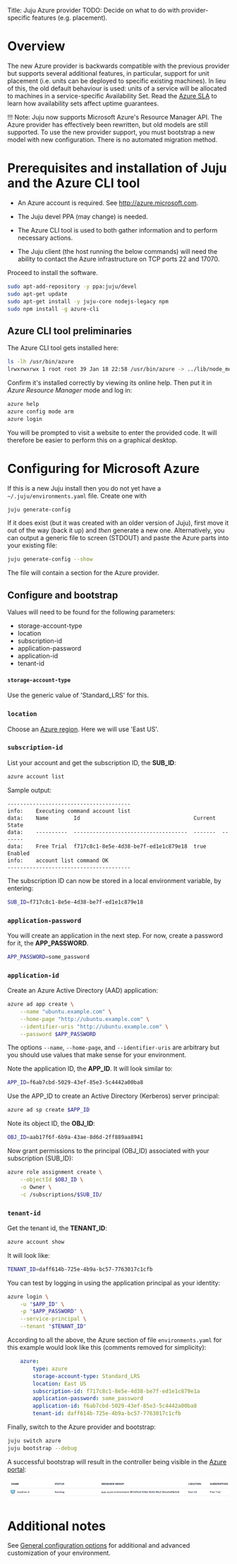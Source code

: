 Title: Juju Azure provider
TODO: Decide on what to do with provider-specific features (e.g. placement).


# Overview

The new Azure provider is backwards compatible with the previous provider but
supports several additional features, in particular, support for unit placement
(i.e. units can be deployed to specific existing machines). In lieu of this,
the old default behaviour is used: units of a service will be allocated to
machines in a service-specific Availability Set. Read the
[Azure SLA](https://azure.microsoft.com/en-gb/support/legal/sla/) to learn how
availability sets affect uptime guarantees.

!!! Note: Juju now supports Microsoft Azure's Resource Manager API. The Azure
provider has effectively been rewritten, but old models are still supported. To
use the new provider support, you must bootstrap a new model with new
configuration. There is no automated migration method.


# Prerequisites and installation of Juju and the Azure CLI tool

 - An Azure account is required. See http://azure.microsoft.com.

 - The Juju devel PPA (may change) is needed.

 - The Azure CLI tool is used to both gather information and to perform
   necessary actions.

 - The Juju client (the host running the below commands) will need the ability
   to contact the Azure infrastructure on TCP ports 22 and 17070.

Proceed to install the software.

```bash
sudo apt-add-repository -y ppa:juju/devel
sudo apt-get update
sudo apt-get install -y juju-core nodejs-legacy npm
sudo npm install -g azure-cli
```

## Azure CLI tool preliminaries

The Azure CLI tool gets installed here:

```bash
ls -lh /usr/bin/azure
lrwxrwxrwx 1 root root 39 Jan 18 22:58 /usr/bin/azure -> ../lib/node_modules/azure-cli/bin/azure
```

Confirm it's installed correctly by viewing its online help. Then put it in
*Azure Resource Manager* mode and log in:

```bash
azure help
azure config mode arm
azure login
```

You will be prompted to visit a website to enter the provided code. It will
therefore be easier to perform this on a graphical desktop.


# Configuring for Microsoft Azure

If this is a new Juju install then you do not yet have a
`~/.juju/environments.yaml` file. Create one with

```bash
juju generate-config
```

If it does exist (but it was created with an older version of Juju), first move
it out of the way (back it up) and *then* generate a new one. Alternatively,
you can output a generic file to screen (STDOUT) and paste the Azure parts into
your existing file:

```bash
juju generate-config --show
```

The file will contain a section for the Azure provider.


## Configure and bootstrap

Values will need to be found for the following parameters:

 - storage-account-type
 - location
 - subscription-id
 - application-password
 - application-id
 - tenant-id

#### `storage-account-type`

Use the generic value of 'Standard_LRS' for this.

### `location`

Choose an [Azure region](https://azure.microsoft.com/en-us/regions/). Here we will use
'East US'.

### `subscription-id`

List your account and get the subscription ID, the **SUB_ID**:

```bash
azure account list
```

Sample output:

```no-highlight
---------------------------------------
info:    Executing command account list
data:    Name        Id                                    Current  State
data:    ----------  ------------------------------------  -------  -------
data:    Free Trial  f717c8c1-8e5e-4d38-be7f-ed1e1c879e18  true     Enabled
info:    account list command OK
---------------------------------------
```

The subscription ID can now be stored in a local environment variable, by
entering:

```bash
SUB_ID=f717c8c1-8e5e-4d38-be7f-ed1e1c879e18
```

### `application-password`

You will create an application in the next step. For now, create a password for
it, the **APP_PASSWORD**.

```bash
APP_PASSWORD=some_password
```

### `application-id`

Create an Azure Active Directory (AAD) application:

```bash
azure ad app create \
	--name "ubuntu.example.com" \
	--home-page "http://ubuntu.example.com" \
	--identifier-uris "http://ubuntu.example.com" \
	--password $APP_PASSWORD
```

The options `--name`, `--home-page`, and `--identifier-uris` are arbitrary but
you should use values that make sense for your environment.

Note the application ID, the **APP_ID**. It will look similar to:

```bash
APP_ID=f6ab7cbd-5029-43ef-85e3-5c4442a00ba8
```

Use the APP_ID to create an Active Directory (Kerberos) server principal:

```bash
azure ad sp create $APP_ID
```

Note its object ID, the **OBJ_ID**:

```bash
OBJ_ID=aab17f6f-6b9a-43ae-8d6d-2ff889aa8941
```

Now grant permissions to the principal (OBJ_ID) associated with your
subscription (SUB_ID):

```bash
azure role assignment create \
	--objectId $OBJ_ID \
	-o Owner \
	-c /subscriptions/$SUB_ID/
```

### `tenant-id`

Get the tenant id, the **TENANT_ID**:

```bash
azure account show
```

It will look like:

```bash
TENANT_ID=daff614b-725e-4b9a-bc57-7763017c1cfb
```

You can test by logging in using the application principal as your identity:

```bash
azure login \
	-u "$APP_ID" \
	-p "$APP_PASSWORD" \
	--service-principal \
	--tenant "$TENANT_ID"
```

According to all the above, the Azure section of file `environments.yaml` for
this example would look like this (comments removed for simplicity):

```yaml
    azure:
        type: azure
        storage-account-type: Standard_LRS
        location: East US
        subscription-id: f717c8c1-8e5e-4d38-be7f-ed1e1c879e1a
        application-password: some_password
        application-id: f6ab7cbd-5029-43ef-85e3-5c4442a00ba8
        tenant-id: daff614b-725e-4b9a-bc57-7763017c1cfb
```

Finally, switch to the Azure provider and bootstrap:

```bash
juju switch azure
juju bootstrap --debug
```

A successful bootstrap will result in the controller being visible in the
[Azure portal](http://portal.azure.com):

![bootstrap machine 0 in Azure portal](media/azure_portal-machine_0.png)


# Additional notes

See [General configuration options](https://jujucharms.com/docs/stable/config-general)
for additional and advanced customization of your environment.
